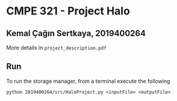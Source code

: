 # CMPE 321 - Project Halo
## Kemal Çağın Sertkaya, 2019400264

More details in `project_description.pdf`

## Run

To run the storage manager, from a terminal execute the following

```
python 2019400264/src/HaloProject.py <inputFile> <outputFile>
```

